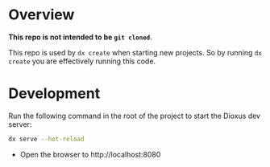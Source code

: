 # Overview

**This repo is not intended to be `git cloned`**.

This repo is used by `dx create` when starting new projects. So by running `dx create` you are effectively running this code.

# Development

Run the following command in the root of the project to start the Dioxus dev server:

```bash
dx serve --hot-reload
```

- Open the browser to http://localhost:8080

